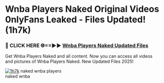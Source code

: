 # Wnba Players Naked Original Videos 0nlyFans Leaked - Files Updated! (1h7k)

<h3>🔴 CLICK HERE 🌐==►► <a href="https://tinyurl.com/up5wt9bj" rel="nofollow">Wnba Players Naked Updated Files</a></h3>

Get Wnba Players Naked and all content. Now you can access all videos and pictures of Wnba Players Naked. New Updated Files 2025!

[![1h7k](https://i.imgur.com/ABiUzMV.gif)](https://tinyurl.com/up5wt9bj)
naked wnba players<br>
naked wnba
